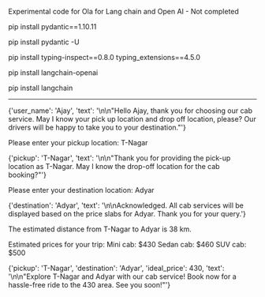Experimental code for Ola for Lang chain and Open AI - Not completed

pip install pydantic==1.10.11

pip install pydantic -U 

pip install typing-inspect==0.8.0 typing_extensions==4.5.0

pip install langchain-openai  

pip install langchain

-------------------------
{'user_name': 'Ajay', 'text': '\n\n"Hello Ajay, thank you for choosing our cab service. May I know your pick up location and drop off location, please? Our drivers will be happy to take you to your destination."'}

Please enter your pickup location: T-Nagar

{'pickup': 'T-Nagar', 'text': '\n\n"Thank you for providing the pick-up location as T-Nagar. May I know the drop-off location for the cab booking?"'}

Please enter your destination location: Adyar

{'destination': 'Adyar', 'text': '\n\nAcknowledged. All cab services will be displayed based on the price slabs for Adyar. Thank you for your query.'}

The estimated distance from T-Nagar to Adyar is 38 km.

Estimated prices for your trip:
Mini cab: $430
Sedan cab: $460
SUV cab: $500

{'pickup': 'T-Nagar', 'destination': 'Adyar', 'ideal_price': 430, 'text': '\n\n"Explore T-Nagar and Adyar with our cab service! Book now for a hassle-free ride to the 430 area. See you soon!"'}
